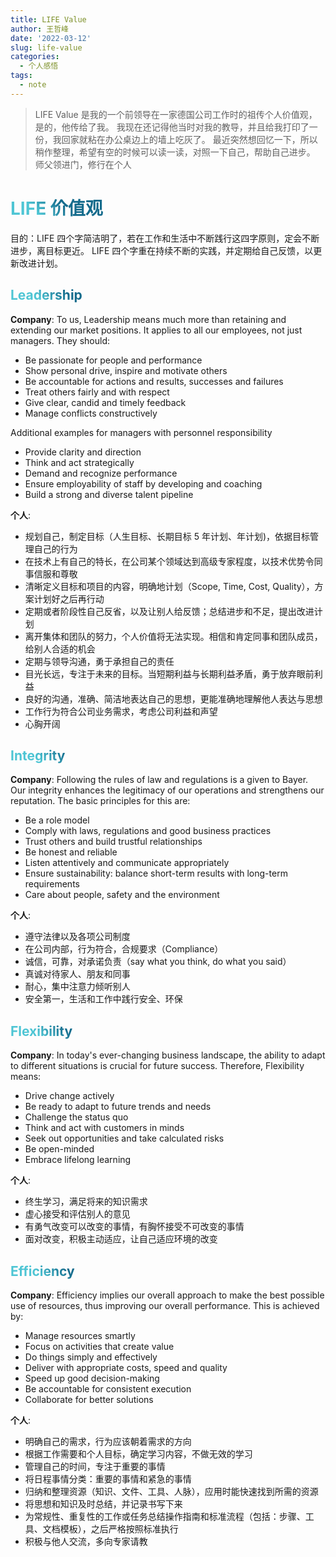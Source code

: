 ```yaml
---
title: LIFE Value
author: 王哲峰
date: '2022-03-12'
slug: life-value
categories:
  - 个人感悟
tags:
  - note
---
```


<style>
h1 {
  background-color: #2B90B6;
  background-image: linear-gradient(45deg, #4EC5D4 10%, #146b8c 20%);
  background-size: 100%;
  -webkit-background-clip: text;
  -moz-background-clip: text;
  -webkit-text-fill-color: transparent;
  -moz-text-fill-color: transparent;
}
h2 {
  background-color: #2B90B6;
  background-image: linear-gradient(45deg, #4EC5D4 10%, #146b8c 20%);
  background-size: 100%;
  -webkit-background-clip: text;
  -moz-background-clip: text;
  -webkit-text-fill-color: transparent;
  -moz-text-fill-color: transparent;
}
</style>

> LIFE Value 是我的一个前领导在一家德国公司工作时的祖传个人价值观，是的，他传给了我。
我现在还记得他当时对我的教导，并且给我打印了一份，我回家就粘在办公桌边上的墙上吃灰了。
最近突然想回忆一下，所以稍作整理，希望有空的时候可以读一读，对照一下自己，帮助自己进步。
师父领进门，修行在个人

# LIFE 价值观

目的：LIFE 四个字简洁明了，若在工作和生活中不断践行这四字原则，定会不断进步，离目标更近。
LIFE 四个字重在持续不断的实践，并定期给自己反馈，以更新改进计划。


## Leadership

**Company**: To us, Leadership means much more than retaining and extending our market positions.
             It applies to all our employees, not just managers. They should:

  - Be passionate for people and performance
  - Show personal drive, inspire and motivate others
  - Be accountable for actions and results, successes and failures
  - Treat others fairly and with respect
  - Give clear, candid and timely feedback
  - Manage conflicts constructively

Additional examples for managers with personnel responsibility

  - Provide clarity and direction
  - Think and act strategically
  - Demand and recognize performance
  - Ensure employability of staff by developing and coaching
  - Build a strong and diverse talent pipeline

**个人**:

  - 规划自己，制定目标（人生目标、长期目标 5 年计划、年计划)，依据目标管理自己的行为
  - 在技术上有自己的特长，在公司某个领域达到高级专家程度，以技术优势令同事信服和尊敬
  - 清晰定义目标和项目的内容，明确地计划（Scope, Time, Cost, Quality），方案计划好之后再行动
  - 定期或者阶段性自己反省，以及让别人给反馈；总结进步和不足，提出改进计划
  - 离开集体和团队的努力，个人价值将无法实现。相信和肯定同事和团队成员，给别人合适的机会
  - 定期与领导沟通，勇于承担自己的责任
  - 目光长远，专注于未来的目标。当短期利益与长期利益矛盾，勇于放弃眼前利益
  - 良好的沟通，准确、简洁地表达自己的思想，更能准确地理解他人表达与思想
  - 工作行为符合公司业务需求，考虑公司利益和声望
  - 心胸开阔

## Integrity

**Company**: Following the rules of law and regulations is a given to Bayer. 
             Our integrity enhances the legitimacy of our operations and strengthens 
             our reputation. The basic principles for this are:

  - Be a role model
  - Comply with laws, regulations and good business practices
  - Trust others and build trustful relationships
  - Be honest and reliable
  - Listen attentively and communicate appropriately
  - Ensure sustainability: balance short-term results with long-term requirements
  - Care about people, safety and the environment

**个人**:

  - 遵守法律以及各项公司制度
  - 在公司内部，行为符合，合规要求（Compliance）
  - 诚信，可靠，对承诺负责（say what you think, do what you said）
  - 真诚对待家人、朋友和同事
  - 耐心，集中注意力倾听别人
  - 安全第一，生活和工作中践行安全、环保


## Flexibility

**Company**: In today's  ever-changing business landscape, the ability to adapt to different situations is crucial for future success.
             Therefore, Flexibility means:

  - Drive change actively
  - Be ready to adapt to future trends and needs
  - Challenge the status quo
  - Think and act with customers in minds
  - Seek out opportunities and take calculated risks
  - Be open-minded
  - Embrace lifelong learning

**个人**:

  - 终生学习，满足将来的知识需求
  - 虚心接受和评估别人的意见
  - 有勇气改变可以改变的事情，有胸怀接受不可改变的事情
  - 面对改变，积极主动适应，让自己适应环境的改变

## Efficiency

**Company**: Efficiency implies our overall approach to make the best possible use of resources, 
             thus improving our overall performance. This is achieved by:


  - Manage resources smartly
  - Focus on activities that create value
  - Do things simply and effectively
  - Deliver with appropriate costs, speed and quality
  - Speed up good decision-making
  - Be accountable for consistent execution
  - Collaborate for better solutions

**个人**:

  - 明确自己的需求，行为应该朝着需求的方向
  - 根据工作需要和个人目标，确定学习内容，不做无效的学习
  - 管理自己的时间，专注于重要的事情
  - 将日程事情分类：重要的事情和紧急的事情
  - 归纳和整理资源（知识、文件、工具、人脉），应用时能快速找到所需的资源
  - 将思想和知识及时总结，并记录书写下来
  - 为常规性、重复性的工作或任务总结操作指南和标准流程（包括：步骤、工具、文档模板），之后严格按照标准执行
  - 积极与他人交流，多向专家请教

